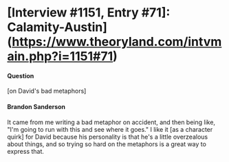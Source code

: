 # [Interview #1151, Entry #71]: Calamity-Austin](https://www.theoryland.com/intvmain.php?i=1151#71)

#### Question

[on David's bad metaphors]

#### Brandon Sanderson

It came from me writing a bad metaphor on accident, and then being like, "I'm going to run with this and see where it goes." I like it [as a character quirk] for David because his personality is that he's a little overzealous about things, and so trying so hard on the metaphors is a great way to express that.

